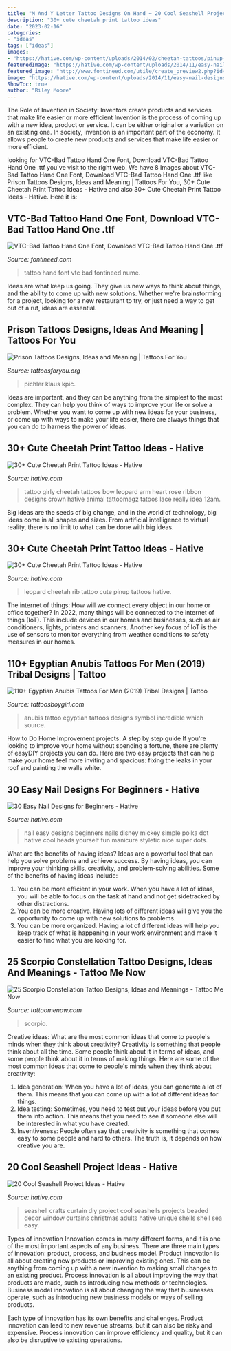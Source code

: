 ```yaml
---
title: "M And Y Letter Tattoo Designs On Hand ~ 20 Cool Seashell Project Ideas"
description: "30+ cute cheetah print tattoo ideas"
date: "2023-02-16"
categories:
- "ideas"
tags: ["ideas"]
images:
- "https://hative.com/wp-content/uploads/2014/02/cheetah-tattoos/pinup-girl-leopard-on-rib-2.jpg"
featuredImage: "https://hative.com/wp-content/uploads/2014/11/easy-nail-designs/14-easy-nail-designs-for-beginners.jpg"
featured_image: "http://www.fontineed.com/utile/create_preview2.php?id=26161&amp;nume="
image: "https://hative.com/wp-content/uploads/2014/11/easy-nail-designs/14-easy-nail-designs-for-beginners.jpg"
ShowToc: true
author: "Riley Moore"
---
```



The Role of Invention in Society: Inventors create products and services that make life easier or more efficient
Invention is the process of coming up with a new idea, product or service. It can be either original or a variation on an existing one. In society, invention is an important part of the economy. It allows people to create new products and services that make life easier or more efficient.

	

		
looking for VTC-Bad Tattoo Hand One Font, Download VTC-Bad Tattoo Hand One .ttf you've visit to the right web. We have 8 Images about VTC-Bad Tattoo Hand One Font, Download VTC-Bad Tattoo Hand One .ttf like Prison Tattoos Designs, Ideas and Meaning | Tattoos For You, 30+ Cute Cheetah Print Tattoo Ideas - Hative and also 30+ Cute Cheetah Print Tattoo Ideas - Hative. Here it is:
		
    
## VTC-Bad Tattoo Hand One Font, Download VTC-Bad Tattoo Hand One .ttf

<img loading=lazy src="http://www.fontineed.com/utile/create_preview2.php?id=26161&amp;nume=" onerror="this.onerror=null;this.src='https://tse1.mm.bing.net/th?id=OIP.T7SQahSUVWV8eB9ARRDJAwHaKS&amp;pid=15.1';" alt="VTC-Bad Tattoo Hand One Font, Download VTC-Bad Tattoo Hand One .ttf">

_Source: fontineed.com_

>tattoo hand font vtc bad fontineed nume. 

	

Ideas are what keep us going. They give us new ways to think about things, and the ability to come up with new solutions. Whether we're brainstorming for a project, looking for a new restaurant to try, or just need a way to get out of a rut, ideas are essential.

    
## Prison Tattoos Designs, Ideas And Meaning | Tattoos For You

<img loading=lazy src="https://www.tattoosforyou.org/wp-content/uploads/2013/12/Prison-Tattoos-Hand.jpg" onerror="this.onerror=null;this.src='https://tse2.mm.bing.net/th?id=OIP.NijQQ95lUmRfPMp1B8xYGQHaE4&amp;pid=15.1';" alt="Prison Tattoos Designs, Ideas and Meaning | Tattoos For You">

_Source: tattoosforyou.org_

>pichler klaus kpic. 

	

Ideas are important, and they can be anything from the simplest to the most complex. They can help you think of ways to improve your life or solve a problem. Whether you want to come up with new ideas for your business, or come up with ways to make your life easier, there are always things that you can do to harness the power of ideas.

    
## 30+ Cute Cheetah Print Tattoo Ideas - Hative

<img loading=lazy src="https://hative.com/wp-content/uploads/2014/02/cheetah-tattoos/cheetah-bow-tattoo-arm-5.jpg" onerror="this.onerror=null;this.src='https://tse3.mm.bing.net/th?id=OIP.E7v9-MyMPZcQturKrCr4aQHaHa&amp;pid=15.1';" alt="30+ Cute Cheetah Print Tattoo Ideas - Hative">

_Source: hative.com_

>tattoo girly cheetah tattoos bow leopard arm heart rose ribbon designs crown hative animal tattoomagz tatoos lace really idea 12am. 

	

Big ideas are the seeds of big change, and in the world of technology, big ideas come in all shapes and sizes. From artificial intelligence to virtual reality, there is no limit to what can be done with big ideas.

    
## 30+ Cute Cheetah Print Tattoo Ideas - Hative

<img loading=lazy src="https://hative.com/wp-content/uploads/2014/02/cheetah-tattoos/pinup-girl-leopard-on-rib-2.jpg" onerror="this.onerror=null;this.src='https://tse3.mm.bing.net/th?id=OIP.h80t1vPZooYBEO64MenE0QHaJ4&amp;pid=15.1';" alt="30+ Cute Cheetah Print Tattoo Ideas - Hative">

_Source: hative.com_

>leopard cheetah rib tattoo cute pinup tattoos hative. 

	

The internet of things: How will we connect every object in our home or office together?
In 2022, many things will be connected to the internet of things (IoT). This include devices in our homes and businesses, such as air conditioners, lights, printers and scanners. Another key focus of IoT is the use of sensors to monitor everything from weather conditions to safety measures in our homes.

    
## 110+ Egyptian Anubis Tattoos For Men (2019) Tribal Designs | Tattoo

<img loading=lazy src="https://2.bp.blogspot.com/-o1AcOyZTggc/WmgWHfZbeHI/AAAAAAAAMU0/S5CD05Oc9yodqoDEv2eHU1mOQRozY78NACLcBGAs/s1600/watercolor%2Banubis%2Btattoo.JPG" onerror="this.onerror=null;this.src='https://tse3.mm.bing.net/th?id=OIP.KhXwLaozYasHmPccDI16xwHaHZ&amp;pid=15.1';" alt="110+ Egyptian Anubis Tattoos For Men (2019) Tribal Designs | Tattoo">

_Source: tattoosboygirl.com_

>anubis tattoo egyptian tattoos designs symbol incredible which source. 

	

How to Do Home Improvement projects: A step by step guide
If you're looking to improve your home without spending a fortune, there are plenty of easyDIY projects you can do. Here are two easy projects that can help make your home feel more inviting and spacious: fixing the leaks in your roof and painting the walls white.

    
## 30 Easy Nail Designs For Beginners - Hative

<img loading=lazy src="https://hative.com/wp-content/uploads/2014/11/easy-nail-designs/14-easy-nail-designs-for-beginners.jpg" onerror="this.onerror=null;this.src='https://tse3.mm.bing.net/th?id=OIP.BXEyKYcs6zdx4CWZnkmKeQHaJ4&amp;pid=15.1';" alt="30 Easy Nail Designs for Beginners - Hative">

_Source: hative.com_

>nail easy designs beginners nails disney mickey simple polka dot hative cool heads yourself fun manicure styletic nice super dots. 

	

What are the benefits of having ideas?
Ideas are a powerful tool that can help you solve problems and achieve success. By having ideas, you can improve your thinking skills, creativity, and problem-solving abilities. Some of the benefits of having ideas include: 
1) You can be more efficient in your work. When you have a lot of ideas, you will be able to focus on the task at hand and not get sidetracked by other distractions. 
2) You can be more creative. Having lots of different ideas will give you the opportunity to come up with new solutions to problems. 
3) You can be more organized. Having a lot of different ideas will help you keep track of what is happening in your work environment and make it easier to find what you are looking for.

    
## 25 Scorpio Constellation Tattoo Designs, Ideas And Meanings - Tattoo Me Now

<img loading=lazy src="https://www.tattoomenow.com/tattoo-designs/wp-content/uploads/2019/05/scorpio-constellation-tattoo-ankle-25.jpg" onerror="this.onerror=null;this.src='https://tse3.mm.bing.net/th?id=OIP.tQ5q7DQsS9reXV3A_aiYogHaJQ&amp;pid=15.1';" alt="25 Scorpio Constellation Tattoo Designs, Ideas and Meanings - Tattoo Me Now">

_Source: tattoomenow.com_

>scorpio. 

	

Creative ideas: What are the most common ideas that come to people's minds when they think about creativity?
Creativity is something that people think about all the time. Some people think about it in terms of ideas, and some people think about it in terms of making things. Here are some of the most common ideas that come to people's minds when they think about creativity: 
1. Idea generation: When you have a lot of ideas, you can generate a lot of them. This means that you can come up with a lot of different ideas for things. 
2. Idea testing: Sometimes, you need to test out your ideas before you put them into action. This means that you need to see if someone else will be interested in what you have created. 
3. Inventiveness: People often say that creativity is something that comes easy to some people and hard to others. The truth is, it depends on how creative you are.

    
## 20 Cool Seashell Project Ideas - Hative

<img loading=lazy src="http://hative.com/wp-content/uploads/2014/12/seashell-project-ideas/2-seashell-curtain.jpg" onerror="this.onerror=null;this.src='https://tse4.mm.bing.net/th?id=OIP.xdfI5BLaK_x54ORp-xkdjwHaJ4&amp;pid=15.1';" alt="20 Cool Seashell Project Ideas - Hative">

_Source: hative.com_

>seashell crafts curtain diy project cool seashells projects beaded decor window curtains christmas adults hative unique shells shell sea easy. 

	

Types of innovation
Innovation comes in many different forms, and it is one of the most important aspects of any business. There are three main types of innovation: product, process, and business model.
Product innovation is all about creating new products or improving existing ones. This can be anything from coming up with a new invention to making small changes to an existing product. Process innovation is all about improving the way that products are made, such as introducing new methods or technologies. Business model innovation is all about changing the way that businesses operate, such as introducing new business models or ways of selling products.

Each type of innovation has its own benefits and challenges. Product innovation can lead to new revenue streams, but it can also be risky and expensive. Process innovation can improve efficiency and quality, but it can also be disruptive to existing operations.


